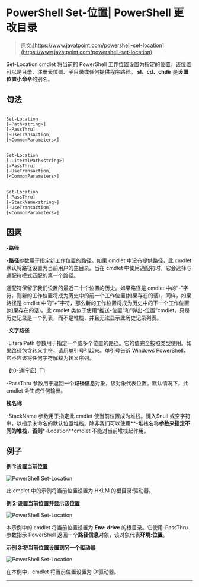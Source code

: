 # PowerShell Set-位置| PowerShell 更改目录

> 原文:[https://www.javatpoint.com/powershell-set-location](https://www.javatpoint.com/powershell-set-location)

Set-Location cmdlet 将当前的 PowerShell 工作位置设置为指定的位置。该位置可以是目录、注册表位置、子目录或任何提供程序路径。 **sl、cd、chdir** 是**设置位置小命令**的别名。

## 句法

```

Set-Location
[-Path<string>]
[-PassThru] 
[-UseTransaction] 
[<CommonParameters>]

```

```

Set-Location 
[-LiteralPath<string>]
[-PassThru] 
[-UseTransaction] 
[<CommonParameters>]

```

```

Set-Location 
[-PassThru]
[-StackName<string>]
[-UseTransaction]  
[<CommonParameters>]

```

## 因素

**-路径**

**-路径**参数用于指定新工作位置的路径。如果 cmdlet 中没有提供路径，此 cmdlet 默认将路径设置为当前用户的主目录。当在 cmdlet 中使用通配符时，它会选择与通配符模式匹配的第一个路径。

通配符保留了我们设置的最近二十个位置的历史。如果路径是 cmdlet 中的“-”字符，则新的工作位置将成为历史中的前一个工作位置(如果存在的话)。同样，如果路径是 cmdlet 中的“+”字符，那么新的工作位置将成为历史中的下一个工作位置(如果存在的话)。此 cmdlet 类似于使用“推送-位置”和“弹出-位置”cmdlet，只是历史记录是一个列表，而不是堆栈，并且无法显示此历史记录列表。

**-文字路径**

-LiteralPath 参数用于指定一个或多个位置的路径。它的值完全按照类型使用。如果路径包含转义字符，请用单引号引起来。单引号告诉 Windows PowerShell，它不应该将任何字符解释为转义序列。

【t0-通行证】T1

-PassThru 参数用于返回一个**路径信息**对象，该对象代表位置。默认情况下，此 cmdlet 会生成任何输出。

**栈名称**

-StackName 参数用于指定此 cmdlet 使当前位置成为堆栈。键入$null 或空字符串，以指示未命名的默认位置堆栈。除非我们可以使用**-堆栈名称**参数来指定不同的堆栈，否则***-Location**cmdlet 不能对当前堆栈起作用。

## 例子

**例 1:设置当前位置**

![PowerShell Set-Location](../Images/125430ea0f6bb0f8e3ca6ad7199bf0fb.png)

此 cmdlet 中的示例将当前位置设置为 HKLM 的根目录:驱动器。

**例 2:设置当前位置并显示该位置**

![PowerShell Set-Location](../Images/80c10dac9153bd33da3ee7110993d586.png)

本示例中的 cmdlet 将当前位置设置为 **Env: drive** 的根目录。它使用-PassThru 参数指示 PowerShell 返回一个**路径信息**对象，该对象代表**环境:位置**。

**示例 3:将当前位置设置到另一个驱动器**

![PowerShell Set-Location](../Images/4e3566d3690ce24f269141f0e147c7c9.png)

在本例中，cmdlet 将当前位置设置为 D:驱动器。

* * *